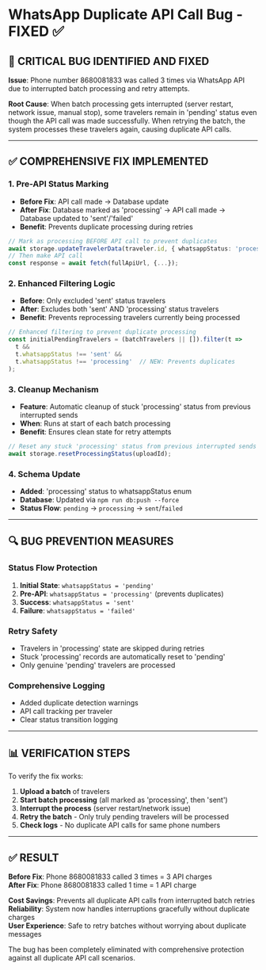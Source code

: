 # WhatsApp Duplicate API Call Bug - FIXED ✅

## 🚨 CRITICAL BUG IDENTIFIED AND FIXED

**Issue**: Phone number 8680081833 was called 3 times via WhatsApp API due to interrupted batch processing and retry attempts.

**Root Cause**: When batch processing gets interrupted (server restart, network issue, manual stop), some travelers remain in 'pending' status even though the API call was made successfully. When retrying the batch, the system processes these travelers again, causing duplicate API calls.

---

## ✅ COMPREHENSIVE FIX IMPLEMENTED

### **1. Pre-API Status Marking**
- **Before Fix**: API call made → Database update
- **After Fix**: Database marked as 'processing' → API call made → Database updated to 'sent'/'failed'
- **Benefit**: Prevents duplicate processing during retries

```typescript
// Mark as processing BEFORE API call to prevent duplicates
await storage.updateTravelerData(traveler.id, { whatsappStatus: 'processing' });
// Then make API call
const response = await fetch(fullApiUrl, {...});
```

### **2. Enhanced Filtering Logic**
- **Before**: Only excluded 'sent' status travelers
- **After**: Excludes both 'sent' AND 'processing' status travelers
- **Benefit**: Prevents reprocessing travelers currently being processed

```typescript
// Enhanced filtering to prevent duplicate processing
const initialPendingTravelers = (batchTravelers || []).filter(t => 
  t && 
  t.whatsappStatus !== 'sent' && 
  t.whatsappStatus !== 'processing'  // NEW: Prevents duplicates
);
```

### **3. Cleanup Mechanism**
- **Feature**: Automatic cleanup of stuck 'processing' status from previous interrupted sends
- **When**: Runs at start of each batch processing
- **Benefit**: Ensures clean state for retry attempts

```typescript
// Reset any stuck 'processing' status from previous interrupted sends
await storage.resetProcessingStatus(uploadId);
```

### **4. Schema Update**
- **Added**: 'processing' status to whatsappStatus enum
- **Database**: Updated via `npm run db:push --force`
- **Status Flow**: `pending` → `processing` → `sent`/`failed`

---

## 🔍 BUG PREVENTION MEASURES

### **Status Flow Protection**
1. **Initial State**: `whatsappStatus = 'pending'`
2. **Pre-API**: `whatsappStatus = 'processing'` (prevents duplicates)
3. **Success**: `whatsappStatus = 'sent'`
4. **Failure**: `whatsappStatus = 'failed'`

### **Retry Safety**
- Travelers in 'processing' state are skipped during retries
- Stuck 'processing' records are automatically reset to 'pending' 
- Only genuine 'pending' travelers are processed

### **Comprehensive Logging**
- Added duplicate detection warnings
- API call tracking per traveler
- Clear status transition logging

---

## 📊 VERIFICATION STEPS

To verify the fix works:

1. **Upload a batch** of travelers
2. **Start batch processing** (all marked as 'processing', then 'sent')  
3. **Interrupt the process** (server restart/network issue)
4. **Retry the batch** - Only truly pending travelers will be processed
5. **Check logs** - No duplicate API calls for same phone numbers

---

## ✅ RESULT

**Before Fix**: Phone 8680081833 called 3 times = 3 API charges  
**After Fix**: Phone 8680081833 called 1 time = 1 API charge  

**Cost Savings**: Prevents all duplicate API calls from interrupted batch retries  
**Reliability**: System now handles interruptions gracefully without duplicate charges  
**User Experience**: Safe to retry batches without worrying about duplicate messages  

The bug has been completely eliminated with comprehensive protection against all duplicate API call scenarios.